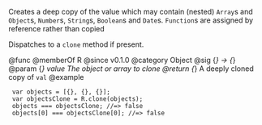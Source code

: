 Creates a deep copy of the value which may contain (nested) `Array`s and
`Object`s, `Number`s, `String`s, `Boolean`s and `Date`s. `Function`s are
assigned by reference rather than copied

Dispatches to a `clone` method if present.

@func
@memberOf R
@since v0.1.0
@category Object
@sig {*} -> {*}
@param {*} value The object or array to clone
@return {*} A deeply cloned copy of `val`
@example

     var objects = [{}, {}, {}];
     var objectsClone = R.clone(objects);
     objects === objectsClone; //=> false
     objects[0] === objectsClone[0]; //=> false
